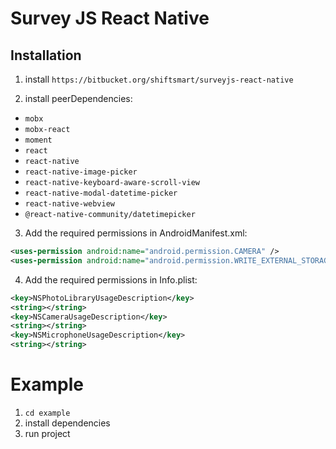 # Survey JS React Native

## Installation

1. install `https://bitbucket.org/shiftsmart/surveyjs-react-native`

2. install peerDependencies:
  * `mobx`
  * `mobx-react`
  * `moment`
  * `react`
  * `react-native`
  * `react-native-image-picker`
  * `react-native-keyboard-aware-scroll-view`
  * `react-native-modal-datetime-picker`
  * `react-native-webview`
  * `@react-native-community/datetimepicker`

3. Add the required permissions in AndroidManifest.xml:
```xml
<uses-permission android:name="android.permission.CAMERA" />
<uses-permission android:name="android.permission.WRITE_EXTERNAL_STORAGE" />
```

4. Add the required permissions in Info.plist:
```xml
<key>NSPhotoLibraryUsageDescription</key>
<string></string>
<key>NSCameraUsageDescription</key>
<string></string>
<key>NSMicrophoneUsageDescription</key>
<string></string>
```

# Example

1. `cd example`
2. install dependencies
3. run project
